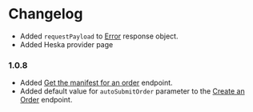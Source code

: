# Changelog

- Added `requestPayload` to [Error](/docs/dmi/types/error) response object.
- Added Heska provider page

### 1.0.8
- Added [Get the manifest for an order](/docs/dmi/api/operations/get-a-order-manifest) endpoint. 
- Added default value for `autoSubmitOrder` parameter to the [Create an Order](/docs/dmi/api/operations/create-a-order) endpoint.
